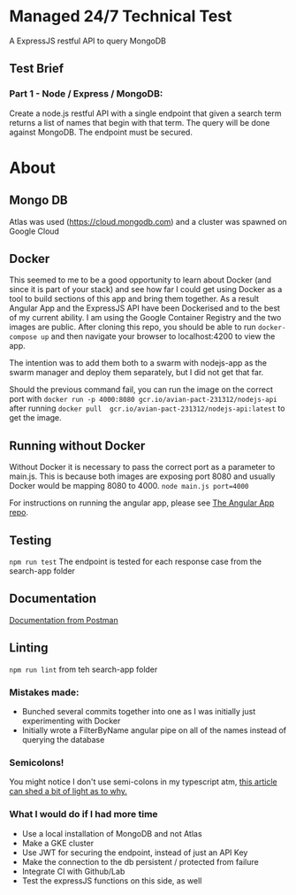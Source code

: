 # Managed 24/7 Technical Test

A ExpressJS restful API to query MongoDB

## Test Brief 

### Part 1 - Node / Express / MongoDB:

Create a node.js restful API with a single endpoint that given a search term returns a list of names that begin with that term. The query will be done against MongoDB.
The endpoint must be secured.

# About

## Mongo DB 
  Atlas was used (https://cloud.mongodb.com) and a cluster was spawned on Google Cloud

## Docker
  This seemed to me to be a good opportunity to learn about Docker (and since it is part of your stack) and see how far I could get using Docker as a tool to build sections of this app and bring them together.
  As a result Angular App and the ExpressJS API have been Dockerised and to the best of my current ability.
  I am using the Google Container Registry and the two images are public.
  After cloning this repo, you should be able to run
  ```docker-compose up```
  and then navigate your browser to localhost:4200 to view the app.

  The intention was to add them both to a swarm with nodejs-app as the swarm manager and deploy them separately, but I did not get that far.

  Should the previous command fail, you can run the image on the correct port with ```docker run -p 4000:8080 gcr.io/avian-pact-231312/nodejs-api``` after running ```docker pull 
gcr.io/avian-pact-231312/nodejs-api:latest``` to get the image.

## Running without Docker
  Without Docker it is necessary to pass the correct port as a parameter to main.js. This is because both images are exposing port 8080 and usually Docker would be mapping 8080 to 4000.
  ```node main.js port=4000```

  For instructions on running the angular app, please see [The Angular App repo](https://github.com/DGmip/managed24-angular).

## Testing
  ```npm run test```
  The endpoint is tested for each response case from the search-app folder

## Documentation
  [Documentation from Postman](https://documenter.getpostman.com/view/5558865/RztsnRVr#5095bef9-9fc4-45e4-a407-7d01ed24cf67)

## Linting
  ```npm run lint``` from teh search-app folder

### Mistakes made:

- Bunched several commits together into one as I was initially just experimenting with Docker
- Initially wrote a FilterByName angular pipe on all of the names instead of querying the database

### Semicolons!
  You might notice I don't use semi-colons in my typescript atm, [this article can shed a bit of light as to why.](https://medium.com/@eugenkiss/dont-use-semicolons-in-typescript-474ccfe4bdb3)

### What I would do if I had more time
  - Use a local installation of MongoDB and not Atlas
  - Make a GKE cluster
  - Use JWT for securing the endpoint, instead of just an API Key
  - Make the connection to the db persistent / protected from failure
  - Integrate CI with Github/Lab
  - Test the expressJS functions on this side, as well
